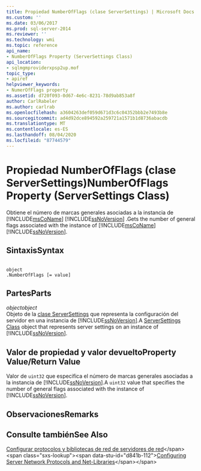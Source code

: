 ```yaml
---
title: Propiedad NumberOfFlags (clase ServerSettings) | Microsoft Docs
ms.custom: ''
ms.date: 03/06/2017
ms.prod: sql-server-2014
ms.reviewer: ''
ms.technology: wmi
ms.topic: reference
api_name:
- NumberOfFlags Property (ServerSettings Class)
api_location:
- sqlmgmproviderxpsp2up.mof
topic_type:
- apiref
helpviewer_keywords:
- NumerOfFlags property
ms.assetid: d720f093-0d67-4e6c-8231-78d9ab853a8f
author: CarlRabeler
ms.author: carlrab
ms.openlocfilehash: a3604263def059d671d3c6c04352bbb2e7493b8e
ms.sourcegitcommit: ad4d92dce894592a259721a1571b1d8736abacdb
ms.translationtype: MT
ms.contentlocale: es-ES
ms.lasthandoff: 08/04/2020
ms.locfileid: "87744579"
---
```

# <a name="numberofflags-property-serversettings-class"></a><span data-ttu-id="d841b-102">Propiedad NumberOfFlags (clase ServerSettings)</span><span class="sxs-lookup"><span data-stu-id="d841b-102">NumberOfFlags Property (ServerSettings Class)</span></span>
  <span data-ttu-id="d841b-103">Obtiene el número de marcas generales asociadas a la instancia de [!INCLUDE[msCoName](../../../includes/msconame-md.md)] [!INCLUDE[ssNoVersion](../../../includes/ssnoversion-md.md)] .</span><span class="sxs-lookup"><span data-stu-id="d841b-103">Gets the number of general flags associated with the instance of [!INCLUDE[msCoName](../../../includes/msconame-md.md)] [!INCLUDE[ssNoVersion](../../../includes/ssnoversion-md.md)].</span></span>  
  
## <a name="syntax"></a><span data-ttu-id="d841b-104">Sintaxis</span><span class="sxs-lookup"><span data-stu-id="d841b-104">Syntax</span></span>  
  
```  
  
object  
.NumberOfFlags [= value]  
```  
  
## <a name="parts"></a><span data-ttu-id="d841b-105">Partes</span><span class="sxs-lookup"><span data-stu-id="d841b-105">Parts</span></span>  
 <span data-ttu-id="d841b-106">*object*</span><span class="sxs-lookup"><span data-stu-id="d841b-106">*object*</span></span>  
 <span data-ttu-id="d841b-107">Objeto de la [clase ServerSettings](serversettings-class.md) que representa la configuración del servidor en una instancia de [!INCLUDE[ssNoVersion](../../../includes/ssnoversion-md.md)].</span><span class="sxs-lookup"><span data-stu-id="d841b-107">A [ServerSettings Class](serversettings-class.md) object that represents server settings on an instance of [!INCLUDE[ssNoVersion](../../../includes/ssnoversion-md.md)].</span></span>  
  
## <a name="property-valuereturn-value"></a><span data-ttu-id="d841b-108">Valor de propiedad y valor devuelto</span><span class="sxs-lookup"><span data-stu-id="d841b-108">Property Value/Return Value</span></span>  
 <span data-ttu-id="d841b-109">Valor de `uint32` que especifica el número de marcas generales asociadas a la instancia de [!INCLUDE[ssNoVersion](../../../includes/ssnoversion-md.md)].</span><span class="sxs-lookup"><span data-stu-id="d841b-109">A `uint32` value that specifies the number of general flags associated with the instance of [!INCLUDE[ssNoVersion](../../../includes/ssnoversion-md.md)].</span></span>  
  
## <a name="remarks"></a><span data-ttu-id="d841b-110">Observaciones</span><span class="sxs-lookup"><span data-stu-id="d841b-110">Remarks</span></span>  
  
## <a name="see-also"></a><span data-ttu-id="d841b-111">Consulte también</span><span class="sxs-lookup"><span data-stu-id="d841b-111">See Also</span></span>  
 <span data-ttu-id="d841b-112">[Configurar protocolos y bibliotecas de red de servidores de red](https://msdn.microsoft.com/library/ms177485\(v=sql.100\).aspx)</span><span class="sxs-lookup"><span data-stu-id="d841b-112">[Configuring Server Network Protocols and Net-Libraries](https://msdn.microsoft.com/library/ms177485\(v=sql.100\).aspx)</span></span>  
  
  
